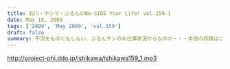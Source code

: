 ```yaml
---
title: 石川・ホンマ・ぶるんのBe-SIDE Your Life! vol.159-1
date: May 18, 2009
tags: ['2009', 'May 2009', 'vol.159']
draft: false
summary: 不況をものともしない、ぶるんサンのお仕事状況からなのか・・・本日の収録はこの人達での発進となりました～～～！！！NAMAE
---
```


http://project-phi.ddo.jp/ishikawa/ishikawa159_1.mp3